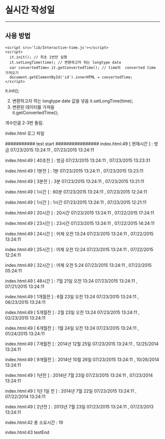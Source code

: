 실시간 작성일
============

----


사용 방법
--------

 
```
<script src='lib/Interactive-time.js'></script>
<script>
  it.init(); // 최초 1번만 실행
  it.setLongTime(time); // 변환하고자 하는 longtype data
  var convertedTime= it.getConvertedTime(); // time의  converted time 가져오기
  document.getElementById('id').innerHTML = convertedTime;
</script>
```


it.init();

2. 변환하고자 하는 longtype date 값을 넣음
  it.setLongTime(time);
3. 변환된 데이터를 가져옴  
   it.getConvertedTime();

개수만큼 2-3번 돌림.


index.html 로그 파일

########### test start ################
index.html:49 [ 현재시간 ]  :  방금         07/23/2015 13:24:11 ,  07/23/2015 13:24:11 

index.html:49 [ 40초전 ]  :  방금         07/23/2015 13:24:11 ,  07/23/2015 13:23:31 

index.html:49 [ 1분전 ]  :  1분         07/23/2015 13:24:11 ,  07/23/2015 13:23:11 

index.html:49 [ 3분전 ]  :  3분         07/23/2015 13:24:11 ,  07/23/2015 13:21:11 

index.html:49 [ 1시간 ]  :  60분         07/23/2015 13:24:11 ,  07/23/2015 12:24:11 

index.html:49 [ 1시간 ]  :  1시간         07/23/2015 13:24:11 ,  07/23/2015 12:21:11 

index.html:49 [ 20시간 ]  :  20시간         07/23/2015 13:24:11 ,  07/22/2015 17:24:11 

index.html:49 [ 23시간 ]  :  23시간         07/23/2015 13:24:11 ,  07/22/2015 14:24:11 

index.html:49 [ 24시간 ]  :  어제 오전 13:24         07/23/2015 13:24:11 ,  07/22/2015 13:24:11 

index.html:49 [ 25시간 ]  :  어제 오전 12:24         07/23/2015 13:24:11 ,  07/22/2015 12:24:11 

index.html:49 [ 32시간 ]  :  어제 오전 5:24         07/23/2015 13:24:11 ,  07/22/2015 05:24:11 

index.html:49 [ 48시간 ]  :  7월 21일 오전 13:24         07/23/2015 13:24:11 ,  07/21/2015 13:24:11 

index.html:49 [ 1개월전 ]  :  6월 23일 오전 13:24         07/23/2015 13:24:11 ,  06/23/2015 13:24:11 

index.html:49 [ 5개월전 ]  :  2월 23일 오전 13:24         07/23/2015 13:24:11 ,  02/23/2015 13:24:11 

index.html:49 [ 6개월전 ]  :  1월 24일 오전 13:24         07/23/2015 13:24:11 ,  01/24/2015 13:24:11 

index.html:49 [ 7개월전 ]  :  2014년 12월 25일         07/23/2015 13:24:11 ,  12/25/2014 13:24:11 

index.html:49 [ 9개월전 ]  :  2014년 10월 26일         07/23/2015 13:24:11 ,  10/26/2014 13:24:11 

index.html:49 [ 1년전 ]  :  2014년 7월 23일         07/23/2015 13:24:11 ,  07/23/2014 13:24:11 

index.html:49 [ 1년 1일 전 ]  :  2014년 7월 22일         07/23/2015 13:24:11 ,  07/22/2014 13:24:11 

index.html:49 [ 2년전 ]  :  2013년 7월 23일         07/23/2015 13:24:11 ,  07/23/2013 13:24:11

index.html:42 총 소요시간 :  19 

index.html:43 testEnd 
